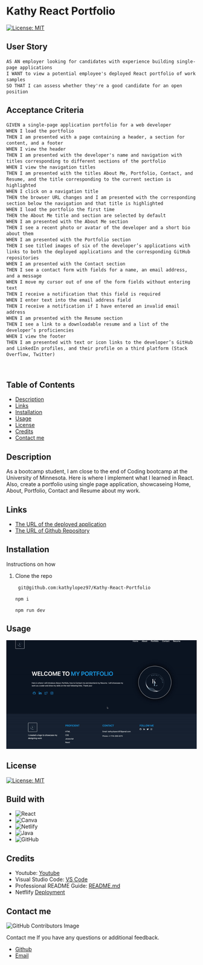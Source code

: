 # Kathy React Portfolio

[![License: MIT](https://img.shields.io/badge/License-MIT-yellow.svg)](https://opensource.org/licenses/MIT)

  


## User Story
```
AS AN employer looking for candidates with experience building single-page applications
I WANT to view a potential employee's deployed React portfolio of work samples
SO THAT I can assess whether they're a good candidate for an open position

```
## Acceptance Criteria
```
GIVEN a single-page application portfolio for a web developer
WHEN I load the portfolio
THEN I am presented with a page containing a header, a section for content, and a footer
WHEN I view the header
THEN I am presented with the developer's name and navigation with titles corresponding to different sections of the portfolio
WHEN I view the navigation titles
THEN I am presented with the titles About Me, Portfolio, Contact, and Resume, and the title corresponding to the current section is highlighted
WHEN I click on a navigation title
THEN the browser URL changes and I am presented with the corresponding section below the navigation and that title is highlighted
WHEN I load the portfolio the first time
THEN the About Me title and section are selected by default
WHEN I am presented with the About Me section
THEN I see a recent photo or avatar of the developer and a short bio about them
WHEN I am presented with the Portfolio section
THEN I see titled images of six of the developer’s applications with links to both the deployed applications and the corresponding GitHub repositories
WHEN I am presented with the Contact section
THEN I see a contact form with fields for a name, an email address, and a message
WHEN I move my cursor out of one of the form fields without entering text
THEN I receive a notification that this field is required
WHEN I enter text into the email address field
THEN I receive a notification if I have entered an invalid email address
WHEN I am presented with the Resume section
THEN I see a link to a downloadable resume and a list of the developer’s proficiencies
WHEN I view the footer
THEN I am presented with text or icon links to the developer’s GitHub and LinkedIn profiles, and their profile on a third platform (Stack Overflow, Twitter)



```
## Table of Contents

- [Description](#description)
- [Links](#links)
- [Installation](#installation)
- [Usage](#usage)
- [License](#license)
- [Credits](#credits)
- [Contact me](#contact-me)


  
## Description
As a bootcamp student, I am close to the end of Coding bootcamp at the University of Minnesota. Here is where I implement what I learned in React. Also, create a portfolio using single page application, showcaseing Home, About, Portfolio, Contact and Resume about my work.

## Links
- [The URL of the deployed application](https://beautiful-parfait-f08b50.netlify.app/)
- [The URL of Github Repository](https://github.com/kathylopez97/Kathy-React-Portfolio)



## Installation 

Instructions on how 

1. Clone the repo

   ```
    git@github.com:kathylopez97/Kathy-React-Portfolio
    ````

   ```
   npm i 

   ```
   
   ```
   npm run dev
## Usage
 ![Megif](./src/assets/images/me.gif)


## License 
[![License: MIT](https://img.shields.io/badge/License-MIT-yellow.svg)](https://opensource.org/licenses/MIT)

## Build with 
- ![React](https://img.shields.io/badge/React-61DAFB.svg?style=for-the-badge&logo=React&logoColor=black)
- ![Canva](https://img.shields.io/badge/Canva-%2300C4CC.svg?style=for-the-badge&logo=Canva&logoColor=white)
- ![Netlify](https://img.shields.io/badge/netlify-%23000000.svg?style=for-the-badge&logo=netlify&logoColor=#00C7B7)
- ![Java](https://img.shields.io/badge/java-%23ED8B00.svg?style=for-the-badge&logo=openjdk&logoColor=white)
- ![GitHub](https://img.shields.io/badge/github-%23121011.svg?style=for-the-badge&logo=github&logoColor=white)
## Credits 
- Youtube: [Youtube](https://youtube.com)
- Visual Studio Code: [VS Code](https://code.visualstudio.com/)
- Professional README Guide: [README.md](https://coding-boot-camp.github.io/full-stack/github/professional-readme-guide)
- Netflify [Deployment](https://vitejs.dev/guide/static-deploy.html#netlify)


## Contact me
![GitHub Contributors Image](https://contrib.rocks/image?repo=kathylopez97/Kathy-React-Portfolio)

Contact me If you have any questions or additional feedback.
- [Github](https://github.com/kathylopez97)
- [Email](kathyylopezz97@gmail.com)
